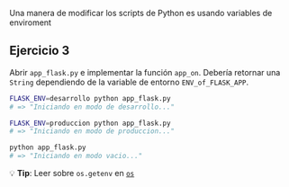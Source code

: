 Una manera de modificar los scripts de Python es usando variables de enviroment

## Ejercicio 3

Abrir `app_flask.py` e implementar la función `app_on`. Debería retornar una `String` dependiendo de la variable de entorno `ENV_of_FLASK_APP`.


```bash
FLASK_ENV=desarrollo python app_flask.py
# => "Iniciando en modo de desarrollo..."

FLASK_ENV=produccion python app_flask.py
# => "Iniciando en modo de produccion..."

python app_flask.py
# => "Iniciando en modo vacio..."
```

💡 **Tip**: Leer sobre `os.getenv` en [`os`](https://docs.python.org/3/library/os.html)
